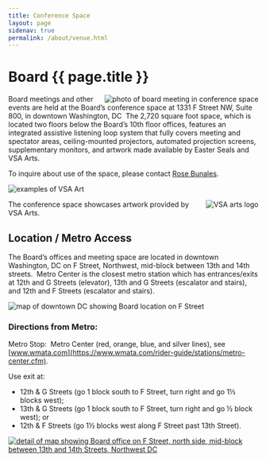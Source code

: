 ```yaml
---
title: Conference Space
layout: page
sidenav: true
permalink: /about/venue.html
---
```


# Board {{ page.title }}

<img src="../img/conf-space.jpg" alt="photo of board meeting in conference space" align="right">

Board meetings and other events are held at the Board’s conference space at 1331 F Street NW, Suite 800, in downtown Washington, DC&nbsp;
The 2,720 square foot space, which is located two floors below the Board’s 10th floor offices, features an integrated assistive listening loop system that fully covers meeting and spectator areas, ceiling-mounted projectors, automated projection screens, supplementary monitors, and artwork made available by Easter Seals and VSA Arts.

To inquire about use of the space, please contact [Rose Bunales](mailto:bunales@access-board.gov).

![examples of VSA Art](../img/vsa-art-examples.jpg)

<img src="../img/vsa.jpg" alt="VSA arts logo" align="right">

The conference space showcases artwork provided by VSA Arts.

## Location / Metro Access

The Board’s offices and meeting space are located in downtown Washington, DC on F Street, Northwest, mid-block between 13th and 14th streets.&nbsp;
Metro Center is the closest metro station which has entrances/exits at 12th and G Streets (elevator), 13th and G Streets (escalator and stairs), and 12th and F Streets (escalator and stairs).

![map of downtown DC showing Board location on F Street](../img/map2.jpg)

### Directions from Metro:

Metro Stop:&nbsp; Metro Center (red, orange, blue, and silver lines), see [www.wmata.com](https://www.wmata.com/rider-guide/stations/metro-center.cfm).

Use exit at:
- 12th & G Streets (go 1 block south to F Street, turn right and go 1½ blocks west);
- 13th & G Streets (go 1 block south to F Street, turn right and go ½ block west); or
- 12th & F Streets (go 1½ blocks west along F Street past 13th Street).

[![detail of map showing Board office on F Street, north side, mid-block between 13th and 14th Streets, Northwest DC](../img/map1.jpg)](../img/map1.jpg)
